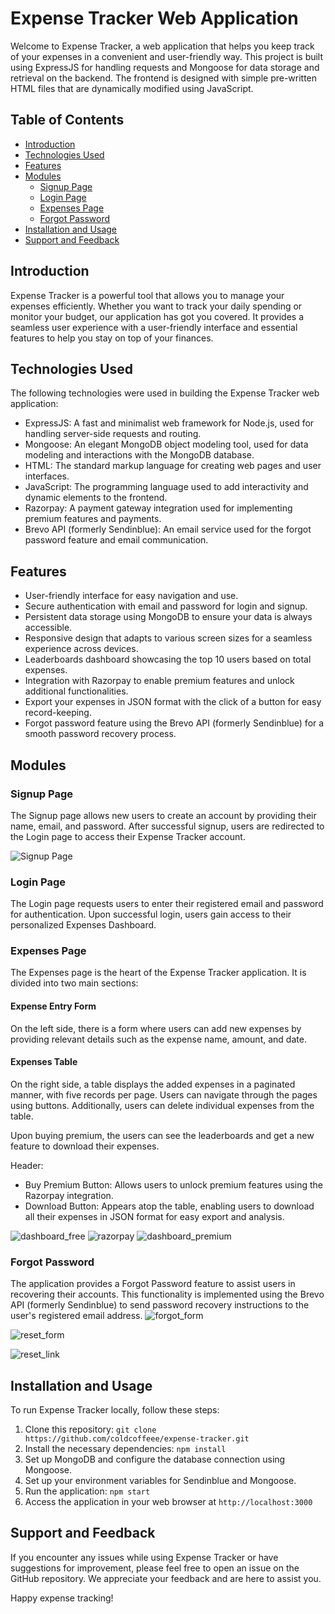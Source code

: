# Expense Tracker Web Application

Welcome to Expense Tracker, a web application that helps you keep track of your expenses in a convenient and user-friendly way. This project is built using ExpressJS for handling requests and Mongoose for data storage and retrieval on the backend. The frontend is designed with simple pre-written HTML files that are dynamically modified using JavaScript.

## Table of Contents

- [Introduction](#introduction)
- [Technologies Used](#technologies-used)
- [Features](#features)
- [Modules](#modules)
  - [Signup Page](#signup-page)
  - [Login Page](#login-page)
  - [Expenses Page](#expenses-page)
  - [Forgot Password](#forgot-password)
- [Installation and Usage](#installation-and-usage)
- [Support and Feedback](#support-and-feedback)

## Introduction

Expense Tracker is a powerful tool that allows you to manage your expenses efficiently. Whether you want to track your daily spending or monitor your budget, our application has got you covered. It provides a seamless user experience with a user-friendly interface and essential features to help you stay on top of your finances.

## Technologies Used

The following technologies were used in building the Expense Tracker web application:

- ExpressJS: A fast and minimalist web framework for Node.js, used for handling server-side requests and routing.
- Mongoose: An elegant MongoDB object modeling tool, used for data modeling and interactions with the MongoDB database.
- HTML: The standard markup language for creating web pages and user interfaces.
- JavaScript: The programming language used to add interactivity and dynamic elements to the frontend.
- Razorpay: A payment gateway integration used for implementing premium features and payments.
- Brevo API (formerly Sendinblue): An email service used for the forgot password feature and email communication.

## Features

- User-friendly interface for easy navigation and use.
- Secure authentication with email and password for login and signup.
- Persistent data storage using MongoDB to ensure your data is always accessible.
- Responsive design that adapts to various screen sizes for a seamless experience across devices.
- Leaderboards dashboard showcasing the top 10 users based on total expenses.
- Integration with Razorpay to enable premium features and unlock additional functionalities.
- Export your expenses in JSON format with the click of a button for easy record-keeping.
- Forgot password feature using the Brevo API (formerly Sendinblue) for a smooth password recovery process.

## Modules

### Signup Page

The Signup page allows new users to create an account by providing their name, email, and password. After successful signup, users are redirected to the Login page to access their Expense Tracker account.

![Signup Page](https://github.com/coldcoffeee/expense-tracker/assets/68056738/35bfa514-53db-4f23-b6bc-2d1671f90a8c)

### Login Page

The Login page requests users to enter their registered email and password for authentication. Upon successful login, users gain access to their personalized Expenses Dashboard.

### Expenses Page

The Expenses page is the heart of the Expense Tracker application. It is divided into two main sections:

#### Expense Entry Form

On the left side, there is a form where users can add new expenses by providing relevant details such as the expense name, amount, and date.

#### Expenses Table

On the right side, a table displays the added expenses in a paginated manner, with five records per page. Users can navigate through the pages using buttons. Additionally, users can delete individual expenses from the table.

Upon buying premium, the users can see the leaderboards and get a new feature to download their expenses.

Header:
- Buy Premium Button: Allows users to unlock premium features using the Razorpay integration.
- Download Button: Appears atop the table, enabling users to download all their expenses in JSON format for easy export and analysis.

![dashboard_free](https://github.com/coldcoffeee/expense-tracker/assets/68056738/51c5ee80-4a31-42bc-8edf-6c5f01658f9d)
![razorpay](https://github.com/coldcoffeee/expense-tracker/assets/68056738/1e49046f-4696-4062-89e8-beb73b833809)
![dashboard_premium](https://github.com/coldcoffeee/expense-tracker/assets/68056738/65d844ab-39d3-452d-92ab-b0f6eb0da03d)


### Forgot Password

The application provides a Forgot Password feature to assist users in recovering their accounts. This functionality is implemented using the Brevo API (formerly Sendinblue) to send password recovery instructions to the user's registered email address.
![forgot_form](https://github.com/coldcoffeee/expense-tracker/assets/68056738/dd704490-5b6e-47b9-8191-0f3340527661)

![reset_form](https://github.com/coldcoffeee/expense-tracker/assets/68056738/0d5b65b3-b081-4389-972a-f89752c1ef00)

![reset_link](https://github.com/coldcoffeee/expense-tracker/assets/68056738/aab81ba9-0e3f-422b-9c6b-1d9b27be8aed)


## Installation and Usage

To run Expense Tracker locally, follow these steps:

1. Clone this repository: `git clone https://github.com/coldcoffeee/expense-tracker.git`
2. Install the necessary dependencies: `npm install`
3. Set up MongoDB and configure the database connection using Mongoose.
4. Set up your environment variables for Sendinblue and Mongoose.
5. Run the application: `npm start`
6. Access the application in your web browser at `http://localhost:3000`

## Support and Feedback

If you encounter any issues while using Expense Tracker or have suggestions for improvement, please feel free to open an issue on the GitHub repository. We appreciate your feedback and are here to assist you.

Happy expense tracking!
